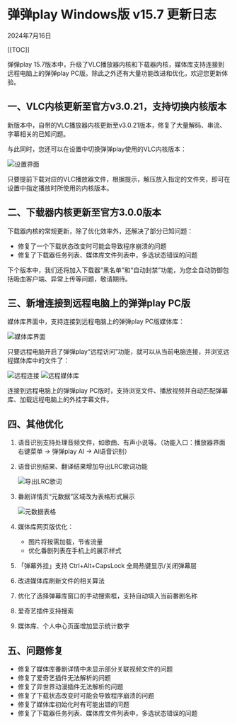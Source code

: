 # 弹弹play Windows版 v15.7 更新日志

2024年7月16日

[[TOC]]

弹弹play 15.7版本中，升级了VLC播放器内核和下载器内核，媒体库支持连接到远程电脑上的弹弹play PC版。除此之外还有大量功能改进和优化，欢迎您更新体验。

## 一、VLC内核更新至官方v3.0.21，支持切换内核版本

新版本中，自带的VLC播放器内核更新至v3.0.21版本，修复了大量解码、串流、字幕相关的已知问题。

与此同时，您还可以在设置中切换弹弹play使用的VLC内核版本：

![设置界面](https://txc.gtimg.com/data/104929/2024/0810/1d230550eb8299105fd27b16effac86a.webp)

只要提前下载对应的VLC播放器文件，根据提示，解压放入指定的文件夹，即可在设置中指定播放时所使用的内核版本。

## 二、下载器内核更新至官方3.0.0版本

下载器内核的常规更新，除了优化效率外，还解决了部分已知问题：

- 修复了一个下载状态改变时可能会导致程序崩溃的问题
- 修复了下载器任务列表、媒体库文件列表中，多选状态错误的问题

下个版本中，我们还将加入下载器“黑名单”和“自动封禁”功能，为您全自动防御包括吸血客户端、异常上传等问题，敬请期待。

## 三、新增连接到远程电脑上的弹弹play PC版

媒体库界面中，支持连接到远程电脑上的弹弹play PC版媒体库：

![媒体库界面](https://txc.gtimg.com/data/104929/2024/0810/e1eccbee789f986dcb20c07dfc28dbd3.webp)

只要远程电脑开启了弹弹play“远程访问”功能，就可以从当前电脑连接，并浏览远程媒体库中的文件了：

![远程连接](https://txc.gtimg.com/data/104929/2024/0810/2d8eba1ab2b0131e4f03c979015b3671.webp)
![远程媒体库](https://txc.gtimg.com/data/104929/2024/0810/4750f383e01820c34511c2b0ed2fe59d.webp)

连接到远程电脑上的弹弹play PC版时，支持浏览文件、播放视频并自动匹配弹幕库、加载远程电脑上的外挂字幕文件。

## 四、其他优化

1. 语音识别支持处理音频文件，如歌曲、有声小说等。（功能入口：播放器界面右键菜单 → 弹弹play AI → AI语音识别）
2. 语音识别结果、翻译结果增加导出LRC歌词功能

    ![导出LRC歌词](https://txc.gtimg.com/data/104929/2024/0810/56ebd441719f40d657109fefe9051a78.webp)

3. 番剧详情页“元数据”区域改为表格形式展示

    ![元数据表格](https://txc.gtimg.com/data/104929/2024/0810/43de11fd33e010c291d961ad2fc44eb5.webp)

4. 媒体库网页版优化：
    - 图片将按需加载，节省流量
    - 优化番剧列表在手机上的展示样式

5. 「弹幕外挂」支持 Ctrl+Alt+CapsLock 全局热键显示/关闭弹幕层
6. 改进媒体库刷新文件的相关算法
7. 优化了选择弹幕库窗口的手动搜索框，支持自动填入当前番剧名称
8. 爱奇艺插件支持搜索
9. 媒体库、个人中心页面增加显示统计数字

## 五、问题修复

- 修复了媒体库番剧详情中未显示部分关联视频文件的问题
- 修复了爱奇艺插件无法解析的问题
- 修复了异世界动漫插件无法解析的问题
- 修复了下载状态改变时可能会导致程序崩溃的问题
- 修复了媒体库初始化时有可能出错的问题
- 修复了下载器任务列表、媒体库文件列表中，多选状态错误的问题
